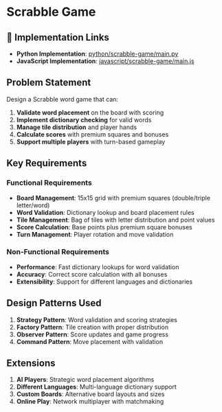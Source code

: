 # Scrabble Game

## 🔗 Implementation Links
- **Python Implementation**: [python/scrabble-game/main.py](python/scrabble-game/main.py)
- **JavaScript Implementation**: [javascript/scrabble-game/main.js](javascript/scrabble-game/main.js)

## Problem Statement

Design a Scrabble word game that can:

1. **Validate word placement** on the board with scoring
2. **Implement dictionary checking** for valid words
3. **Manage tile distribution** and player hands
4. **Calculate scores** with premium squares and bonuses
5. **Support multiple players** with turn-based gameplay

## Key Requirements

### Functional Requirements
- **Board Management**: 15x15 grid with premium squares (double/triple letter/word)
- **Word Validation**: Dictionary lookup and board placement rules
- **Tile Management**: Bag of tiles with letter distribution and point values
- **Score Calculation**: Base points plus premium square bonuses
- **Turn Management**: Player rotation and move validation

### Non-Functional Requirements
- **Performance**: Fast dictionary lookups for word validation
- **Accuracy**: Correct score calculation with all bonuses
- **Extensibility**: Support for different languages and dictionaries

## Design Patterns Used

1. **Strategy Pattern**: Word validation and scoring strategies
2. **Factory Pattern**: Tile creation with proper distribution
3. **Observer Pattern**: Score updates and game progress
4. **Command Pattern**: Move placement with validation

## Extensions

1. **AI Players**: Strategic word placement algorithms
2. **Different Languages**: Multi-language dictionary support
3. **Custom Boards**: Alternative board layouts and sizes
4. **Online Play**: Network multiplayer with matchmaking